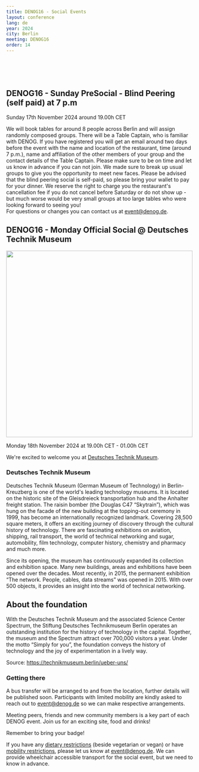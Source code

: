 ```yaml
---
title: DENOG16 - Social Events
layout: conference
lang: de
year: 2024
city: Berlin
meeting: DENOG16
order: 14
---
```


<br><br><br />
## DENOG16 - Sunday PreSocial - Blind Peering (self paid) at 7 p.m
Sunday 17th November 2024 around 19.00h CET

We will book tables for around 8 people across Berlin and will assign randomly composed groups. There will be a Table Captain, who is familiar with DENOG. 
If you have registered you will get an email around two days before the event with the name and location of the restaurant, time (around 7 p.m.), name and affiliation of the other members of your group and the contact details of the Table Captain. 
Please make sure to be on time and let us know in advance if you can not join. We made sure to break up usual groups to give you the opportunity to meet new faces. 
Please be advised that the blind peering social is self-paid, so please bring your wallet to pay for your dinner. We reserve the right to charge you the restaurant's cancellation fee if you do not cancel before Saturday or do not show up - but much worse would be very small groups at too large tables who were looking forward to seeing you! 
<br />
For questions or changes you can contact us at <a href="mailto:event@denog.de">event@denog.de</a>. 
<br />

## DENOG16 - Monday Official Social @ Deutsches Technik Museum
<img width="500px" src="https://technikmuseum.berlin/assets/Technikmuseum/Bilder/Stiftung/Image/technikmuseum-rosinenbomber-neu-quer.jpg" />
<br />

Monday 18th November 2024 at 19.00h CET - 01.00h CET

We're excited to welcome you at [Deutsches Technik Museum](https://technikmuseum.berlin). 

### Deutsches Technik Museum
Deutsches Technik Museum (German Museum of Technology) in Berlin-Kreuzberg is one of the world's leading technology museums. It is located on the historic site of the Gleisdreieck transportation hub and the Anhalter freight station. The raisin bomber (the Douglas C47 “Skytrain”), which was hung on the facade of the new building at the topping-out ceremony in 1999, has become an internationally recognized landmark. Covering 28,500 square meters, it offers an exciting journey of discovery through the cultural history of technology. There are fascinating exhibitions on aviation, shipping, rail transport, the world of technical networking and sugar, automobility, film technology, computer history, chemistry and pharmacy and much more.

Since its opening, the museum has continuously expanded its collection and exhibition space. Many new buildings, areas and exhibitions have been opened over the decades.
Most recently, in 2015, the permanent exhibition “The network. People, cables, data streams” was opened in 2015. With over 500 objects, it provides an insight into the world of technical networking.

## About the foundation
With the Deutsches Technik Museum and the associated Science Center Spectrum, the Stiftung Deutsches Technikmuseum Berlin operates an outstanding institution for the history of technology in the capital. Together, the museum and the Spectrum attract over 700,000 visitors a year. Under the motto “Simply for you”, the foundation conveys the history of technology and the joy of experimentation in a lively way.

Source: <a href="https://technikmuseum.berlin/ueber-uns/">https://technikmuseum.berlin/ueber-uns/</a>


### Getting there
A bus transfer will be arranged to and from the location, further details will be published soon.
Participants with limited mobility are kindly asked to reach out to [event@denog.de](mailto:event@denog.de) so we can make respective arrangements.

Meeting peers, friends and new community members is a key part of each DENOG event. Join us for an exciting site, food and drinks!

Remember to bring your badge!

If you have any <u>dietary restrictions</u> (beside vegetarian or vegan) or have <u>mobility restrictions</u>, please let us know at <a href="mailto:event@denog.de">event@denog.de</a>. We can provide wheelchair accessible transport for the social event, but we need to know in advance. 

